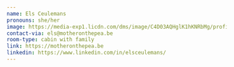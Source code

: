 ```yaml
---
name: Els Ceulemans
pronouns: she/her
image: https://media-exp1.licdn.com/dms/image/C4D03AQHglK1hKNRbMg/profile-displayphoto-shrink_800_800/0/1602963142542?e=1637193600&v=beta&t=FBFExK07D2gfmmf_DinGRIRuxya013JfHy7Vpumv0hg
contact-via: els@motheronthepea.be
room-type: cabin with family
link: https://motheronthepea.be
linkedin: https://www.linkedin.com/in/elsceulemans/
---
```

